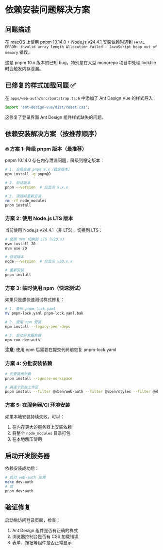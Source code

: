 # 依赖安装问题解决方案

## 问题描述
在 macOS 上使用 pnpm 10.14.0 + Node.js v24.4.1 安装依赖时遇到 `FATAL ERROR: invalid array length Allocation failed - JavaScript heap out of memory` 错误。

这是 pnpm 10.x 版本的已知 bug，特别是在大型 monorepo 项目中处理 lockfile 时会触发内存泄漏。

## 已修复的样式加载问题 ✅
在 `apps/web-auth/src/bootstrap.ts:6` 中添加了 Ant Design Vue 的样式导入：
```typescript
import 'ant-design-vue/dist/reset.css';
```

这修复了登录界面 Ant Design 组件样式缺失的问题。

## 依赖安装解决方案（按推荐顺序）

### 🔥 方案 1: 降级 pnpm 版本（最推荐）
pnpm 10.14.0 存在内存泄漏问题，降级到稳定版本：

```bash
# 1. 全局安装 pnpm 9.x（稳定版本）
npm install -g pnpm@9

# 2. 验证版本
pnpm --version  # 应显示 9.x.x

# 3. 清理并重新安装
rm -rf node_modules
pnpm install
```

### 方案 2: 使用 Node.js LTS 版本
当前使用 Node.js v24.4.1（非 LTS），切换到 LTS：

```bash
# 使用 nvm 切换到 LTS (v20.x)
nvm install 20
nvm use 20

# 验证版本
node --version  # 应显示 v20.x.x

# 重新安装
pnpm install
```

### 方案 3: 临时使用 npm（快速测试）
如果只是想快速测试样式修复：

```bash
# 1. 备份 pnpm-lock.yaml
mv pnpm-lock.yaml pnpm-lock.yaml.bak

# 2. 使用 npm 安装
npm install --legacy-peer-deps

# 3. 启动开发服务器
npm run dev:auth
```

**注意**: 使用 npm 后需要在提交代码前恢复 pnpm-lock.yaml

### 方案 4: 分批安装依赖
```bash
# 先安装根依赖
pnpm install --ignore-workspace

# 再逐个安装工作区
pnpm install --filter @vben/web-auth --filter @vben/styles --filter @vben/common-ui
```

### 方案 5: 在服务器/CI 环境安装
如果本地安装持续失败，可以：
1. 在内存更大的服务器上安装依赖
2. 将整个 `node_modules` 目录打包
3. 在本地解压使用

## 启动开发服务器
依赖安装成功后：
```bash
# 启动 web-auth 应用
make dev-auth
# 或
pnpm dev:auth
```

## 验证修复
启动后访问登录页面，检查：
1. Ant Design 组件是否有正确的样式
2. 浏览器控制台是否有 CSS 加载错误
3. 表单、按钮等组件是否正常显示
